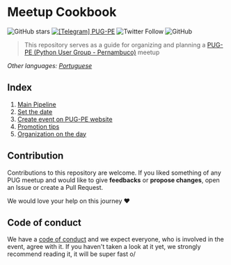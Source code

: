 # Meetup Cookbook
![GitHub stars](https://img.shields.io/github/stars/pugpe/meetup-cookbook?style=social)
[![\[Telegram\] PUG-PE](https://img.shields.io/badge/telegram-pugpe-blue.svg?style=flat-square)](https://t.me/pugpe)
![Twitter Follow](https://img.shields.io/twitter/follow/pugpe?style=social)
![GitHub](https://img.shields.io/github/license/pugpe/meetup-cookbook)

>This repository serves as a guide for organizing and planning a [PUG-PE (Python User Group - Pernambuco)](http://pycon.pug.pe) meetup

*Other languages: [Portuguese](./README.md)*

## Index
 1. [Main Pipeline](files/PIPELINE.md)
 2. [Set the date](files/SET-DATE.md)
 3. [Create event on PUG-PE website](files/EVENTS-PUG.md)
 4. [Promotion tips](files/PROMOTION.md)
 5. [Organization on the day](files/ORGANIZATION-DAY.md)

## Contribution
  Contributions to this repository are welcome. If you liked something of any PUG meetup and would like to give **feedbacks** or **propose changes**, open an Issue or create a Pull Request.

  We would love your help on this journey :heart:

## Code of conduct

We have a [code of conduct](https://python.org.br/cdc/) and we expect everyone, who is involved in the event, agree with it. If you haven't taken a look at it yet, we strongly recommend reading it, it will be super fast o/
